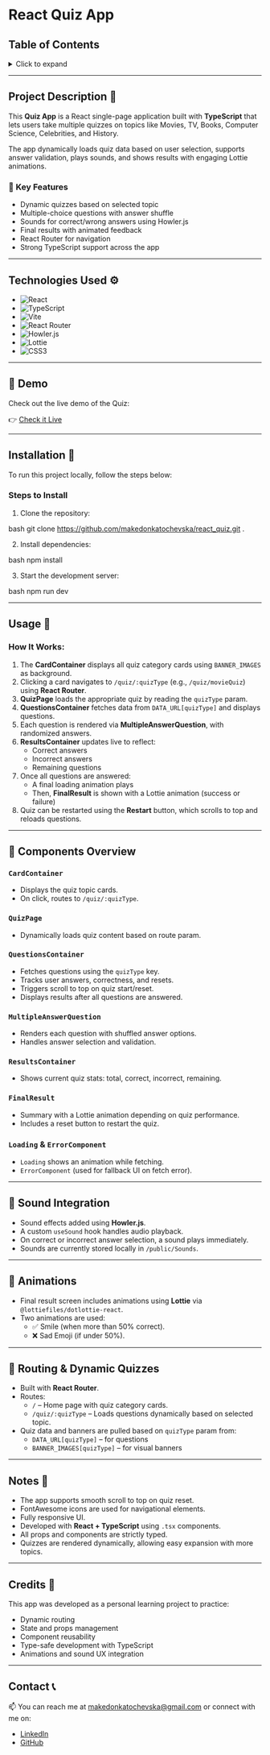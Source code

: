 # React Quiz App

## Table of Contents

<details>
  <summary>Click to expand</summary>
  - 📜 Project Description  <br>
  - ⚙️ Technologies Used  <br>
  - 🔗 Demo  <br>
  - 🔨 Installation  <br>
  - 🚀 Usage  <br>
  - 🧰 Components Overview  <br>
  - 🎵 Sound Integration  <br>
  - 🎨 Animations  <br>
  - 🔄 Routing & Dynamic Quizzes  <br>
  - 📝 Notes  <br>
  - 📝 Credits  <br>
  - 📞 Contact  
</details>

---

## Project Description 📜

This **Quiz App** is a React single-page application built with **TypeScript** that lets users take multiple quizzes on topics like Movies, TV, Books, Computer Science, Celebrities, and History.

The app dynamically loads quiz data based on user selection, supports answer validation, plays sounds, and shows results with engaging Lottie animations.

### 🔑 Key Features

- Dynamic quizzes based on selected topic
- Multiple-choice questions with answer shuffle
- Sounds for correct/wrong answers using Howler.js
- Final results with animated feedback
- React Router for navigation
- Strong TypeScript support across the app

---

## Technologies Used ⚙️

- ![React](https://img.shields.io/badge/React-61DAFB?style=flat-square&logo=react&logoColor=black)
- ![TypeScript](https://img.shields.io/badge/TypeScript-3178C6?style=flat-square&logo=typescript&logoColor=white)
- ![Vite](https://img.shields.io/badge/Vite-646CFF?style=flat-square&logo=vite&logoColor=white)
- ![React Router](https://img.shields.io/badge/React_Router-CA4245?style=flat-square&logo=react-router&logoColor=white)
- ![Howler.js](https://img.shields.io/badge/Howler.js-000000?style=flat-square&logo=javascript&logoColor=white)
- ![Lottie](https://img.shields.io/badge/Lottie-FF0000?style=flat-square&logo=lottie&logoColor=white)
- ![CSS3](https://img.shields.io/badge/CSS3-1572B6?style=flat-square&logo=css3&logoColor=white)

---

## 🔗 Demo

Check out the live demo of the Quiz:

👉 [Check it Live](https://react-addcontacttolist-makedonkat.netlify.app/)

---

## Installation 🔨

To run this project locally, follow the steps below:

### Steps to Install

1. Clone the repository:

bash
git clone https://github.com/makedonkatochevska/react_quiz.git .

2. Install dependencies:

bash
npm install

3. Start the development server:

bash
npm run dev

---

## Usage 🚀

### How It Works:

1. The **CardContainer** displays all quiz category cards using `BANNER_IMAGES` as background.
2. Clicking a card navigates to `/quiz/:quizType` (e.g., `/quiz/movieQuiz`) using **React Router**.
3. **QuizPage** loads the appropriate quiz by reading the `quizType` param.
4. **QuestionsContainer** fetches data from `DATA_URL[quizType]` and displays questions.
5. Each question is rendered via **MultipleAnswerQuestion**, with randomized answers.
6. **ResultsContainer** updates live to reflect:
   - Correct answers
   - Incorrect answers
   - Remaining questions
7. Once all questions are answered:
   - A final loading animation plays
   - Then, **FinalResult** is shown with a Lottie animation (success or failure)
8. Quiz can be restarted using the **Restart** button, which scrolls to top and reloads questions.

---

## 🧰 Components Overview

### `CardContainer`

- Displays the quiz topic cards.
- On click, routes to `/quiz/:quizType`.

### `QuizPage`

- Dynamically loads quiz content based on route param.

### `QuestionsContainer`

- Fetches questions using the `quizType` key.
- Tracks user answers, correctness, and resets.
- Triggers scroll to top on quiz start/reset.
- Displays results after all questions are answered.

### `MultipleAnswerQuestion`

- Renders each question with shuffled answer options.
- Handles answer selection and validation.

### `ResultsContainer`

- Shows current quiz stats: total, correct, incorrect, remaining.

### `FinalResult`

- Summary with a Lottie animation depending on quiz performance.
- Includes a reset button to restart the quiz.

### `Loading` & `ErrorComponent`

- `Loading` shows an animation while fetching.
- `ErrorComponent` (used for fallback UI on fetch error).

---

## 🎵 Sound Integration

- Sound effects added using **Howler.js**.
- A custom `useSound` hook handles audio playback.
- On correct or incorrect answer selection, a sound plays immediately.
- Sounds are currently stored locally in `/public/Sounds`.

---

## 🎨 Animations

- Final result screen includes animations using **Lottie** via `@lottiefiles/dotlottie-react`.
- Two animations are used:
  - ✅ Smile (when more than 50% correct).
  - ❌ Sad Emoji (if under 50%).

---

## 🔄 Routing & Dynamic Quizzes

- Built with **React Router**.
- Routes:
  - `/` – Home page with quiz category cards.
  - `/quiz/:quizType` – Loads questions dynamically based on selected topic.
- Quiz data and banners are pulled based on `quizType` param from:
  - `DATA_URL[quizType]` – for questions
  - `BANNER_IMAGES[quizType]` – for visual banners

---

## Notes 📝

- The app supports smooth scroll to top on quiz reset.
- FontAwesome icons are used for navigational elements.
- Fully responsive UI.
- Developed with **React + TypeScript** using `.tsx` components.
- All props and components are strictly typed.
- Quizzes are rendered dynamically, allowing easy expansion with more topics.

---

## Credits 📝

This app was developed as a personal learning project to practice:

- Dynamic routing
- State and props management
- Component reusability
- Type-safe development with TypeScript
- Animations and sound UX integration

---

## Contact 📞

📫 You can reach me at [makedonkatochevska@gmail.com](mailto:makedonkatochevska@gmail.com) or connect with me on:

- [LinkedIn](https://www.linkedin.com/in/makedonka-tochevska)
- [GitHub](https://github.com/makedonkatochevska)
